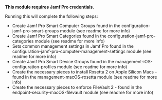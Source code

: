 **This module requires Jamf Pro credentials.**

Running this will complete the following steps:

- Create Jamf Pro Smart Computer Groups found in the configuration-jamf-pro-smart-groups module (see readme for more info)
- Create Jamf Pro Smart Categories found in the configuration-jamf-pro-categories module (see readme for more info)
- Sets common management settings in Jamf Pro found in the configuration-jamf-pro-computer-management-settings module (see readme for more info)
- Create Jamf Pro Smart Device Groups found in the management-iOS-configuration-profiles module (see readme for more info)
- Create the necessary pieces to install Rosetta 2 on Apple Silicon Macs - found in the management-macOS-rosetta module (see readme for more info)
- Create the necessary pieces to enforce FileVault 2 - found in the endpoint-security-macOS-filevault module (see readme for more info)